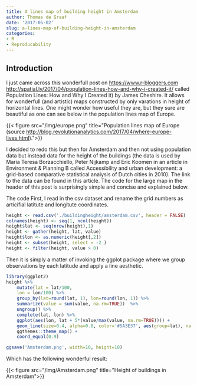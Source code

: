```yaml
---
title: A lines map of building height in Amsterdam
author: Thomas de Graaf
date: '2017-05-02'
slug: a-lines-map-of-building-height-in-amsterdam
categories:
- R
- Reproducability
---
```


## Introduction

I just came across this wonderfull post on https://www.r-bloggers.com http://spatial.ly/2017/04/population-lines-how-and-why-i-created-it/ called Population Lines: How and Why I Created it) by James Cheshire. It allows for wonderfull (and artistic) maps constructed by only varations in height of horizontal lines. One might wonder how useful they are, but they sure are beautiful as one can see below in the population lines map of Europe.

{{< figure src="/img/europe.png" title="Population lines map of Europe (source http://blog.revolutionanalytics.com/2017/04/where-europe-lives.html).">}}

I decided to redo this but then for Amsterdam and then not using population data but instead data for the height of the buildings (the data is used by Maria Teresa Borzacchiello, Peter Nijkamp and Eric Koomen in an article in Environment & Planning B called Accessibility and urban development: a grid-based comparative statistical analysis of Dutch cities in 2010). The link to the data can be found in this article. The code for the large map in the header of this post is surprisingly simple and concise and explained below.

The code
First, I read in the csv dataset and rename the grid numbers as articifial latitute and longitute coordinates.

```r
height <- read.csv('./buildingheight/amsterdam.csv', header = FALSE)
colnames(height) <- seq(1, ncol(height))
height$lat <- seq(nrow(height),1)
height <- gather(height, lat, value)
height$lon <- as.numeric(height[,2])
height <- subset(height, select = -2 )
height <- filter(height, value > 0) 
```
    
Then it is simply a matter of invoking the ggplot package where we group observations by each latitude and apply a line aesthetic.

```r
library(ggplot2)
height %>% 
    mutate(lat = lat/100,
    lon = lon/100) %>%
    group_by(lat=round(lat, 1), lon=round(lon, 1)) %>%
    summarize(value = sum(value, na.rm=TRUE))  %>%
    ungroup() %>%
    complete(lat, lon) %>%
    ggplot(aes(lon, lat + 5*(value/max(value, na.rm=TRUE)))) +
    geom_line(size=0.4, alpha=0.8, color='#5A3E37', aes(group=lat), na.rm=TRUE) +
    ggthemes::theme_map() +
    coord_equal(0.9)

ggsave('Amsterdam.png', width=10, height=10)
```
Which has the following wonderful result:

{{< figure src="/img/Amsterdam.png" title="Height of buildings in Amsterdam">}}
